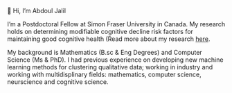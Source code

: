 👋 Hi, I’m Abdoul Jalil

I’m a Postdoctoral Fellow at Simon Fraser University in Canada. My research holds on determining modifiable cognitive decline risk factors for maintaining good cognitive health (Read more about my research [here](https://abdjiber.github.io).

My background is Mathematics (B.sc & Eng Degrees) and Computer Science (Ms & PhD). I had previous experience on developing new machine learning methods for clustering qualitative data; working in industry and working with multidisplinary fields: mathematics, computer science, neurscience and cognitive science.

<!---
abdjiber/abdjiber is a ✨ special ✨ repository because its `README.md` (this file) appears on your GitHub profile.
You can click the Preview link to take a look at your changes.
--->
